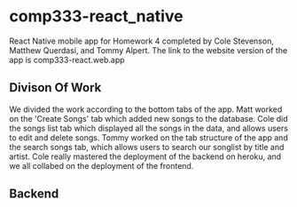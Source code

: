 # comp333-react_native

React Native mobile app for Homework 4 completed by Cole Stevenson, Matthew Querdasi, and Tommy Alpert. The link to the website version of the app is comp333-react.web.app

## Divison Of Work

We divided the work according to the bottom tabs of the app. Matt worked on the 'Create Songs' tab which added new songs to the database. Cole did the songs list tab which displayed all the songs in the data, and allows users to edit and delete songs. Tommy worked on the tab structure of the app and the search songs tab, which allows users to search our songlist by title and artist. Cole really mastered the deployment of the backend on heroku, and we all collabed on the deployment of the frontend.

## Backend


